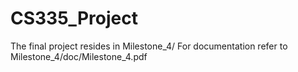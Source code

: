 # CS335_Project
The final project resides in Milestone_4/
For documentation refer to Milestone_4/doc/Milestone_4.pdf
